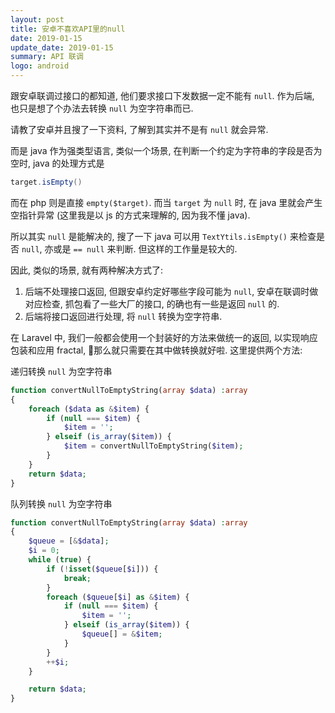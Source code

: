 ```yaml
---
layout: post
title: 安卓不喜欢API里的null
date: 2019-01-15
update_date: 2019-01-15
summary: API 联调
logo: android
---
```


跟安卓联调过接口的都知道, 他们要求接口下发数据一定不能有 `null`. 作为后端, 也只是想了个办法去转换 `null` 为空字符串而已.

请教了安卓并且搜了一下资料, 了解到其实并不是有 `null` 就会异常. 

而是 java 作为强类型语言, 类似一个场景, 在判断一个约定为字符串的字段是否为空时, java 的处理方式是

```java
target.isEmpty()
```

而在 php 则是直接 `empty($target)`. 而当 `target` 为 `null` 时, 在 java 里就会产生空指针异常 (这里我是以 js 的方式来理解的, 因为我不懂 java).

所以其实 `null` 是能解决的, 搜了一下 java 可以用 `TextYtils.isEmpty()` 来检查是否 `null`, 亦或是 `== null` 来判断. 但这样的工作量是较大的.

因此, 类似的场景, 就有两种解决方式了:

1. 后端不处理接口返回, 但跟安卓约定好哪些字段可能为 `null`, 安卓在联调时做对应检查, 抓包看了一些大厂的接口, 的确也有一些是返回 `null` 的.
2. 后端将接口返回进行处理, 将 `null` 转换为空字符串.

在 Laravel 中, 我们一般都会使用一个封装好的方法来做统一的返回, 以实现响应包装和应用 fractal, 那么就只需要在其中做转换就好啦. 这里提供两个方法:

递归转换 `null` 为空字符串

```php
function convertNullToEmptyString(array $data) :array
{
    foreach ($data as &$item) {
        if (null === $item) {
            $item = '';
        } elseif (is_array($item)) {
            $item = convertNullToEmptyString($item);
        }
    }
    return $data;
}
```

队列转换 `null` 为空字符串

```php
function convertNullToEmptyString(array $data) :array
{
    $queue = [&$data];
    $i = 0;
    while (true) {
        if (!isset($queue[$i])) {
            break;
        }
        foreach ($queue[$i] as &$item) {
            if (null === $item) {
                $item = '';
            } elseif (is_array($item)) {
                $queue[] = &$item;
            }
        }
        ++$i;
    }

    return $data;
}
```
